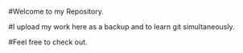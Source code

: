 #Welcome to my Repository.

#I upload my work here as a backup and to learn git simultaneously.

#Feel free to check out.